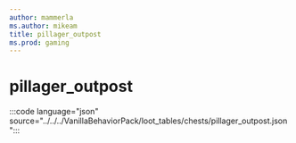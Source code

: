 ```yaml
---
author: mammerla
ms.author: mikeam
title: pillager_outpost
ms.prod: gaming
---
```


# pillager_outpost

:::code language="json" source="../../../VanillaBehaviorPack/loot_tables/chests/pillager_outpost.json":::